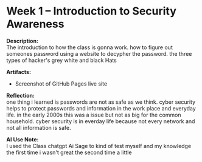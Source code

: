 # Week 1 – Introduction to Security Awareness
 
**Description:**  
The introduction to how the class is gonna work. how to figure out someones password using a website to decypher the password. the three types of hacker's grey white and black Hats
 
**Artifacts:**  
- Screenshot of GitHub Pages live site  
 
**Reflection:**  
one thing i learned is passwords are not as safe as we think. cyber security helps to protect passwords and information in the work place and everyday life. in the early 2000s this was a issue but not as big for the common household. cyber security is in everday life because not every network and not all information is safe. 
 
**AI Use Note:**  
I used the Class chatgpt Ai Sage to kind of test myself and my knowledge the first time i wasn't great the second time a little 
